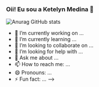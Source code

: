### Oii! Eu sou a Ketelyn Medina 🤗

![Anurag GitHub stats](https://github-readme-stats.vercel.app/api?username=ketelynmm&theme=omni&show_icons=true)

- 🔭 I’m currently working on ...
- 🌱 I’m currently learning ...
- 👯 I’m looking to collaborate on ...
- 🤔 I’m looking for help with ...
- 💬 Ask me about ...
- 📫 How to reach me: ...
- 😄 Pronouns: ...
- ⚡ Fun fact: ...
-->
